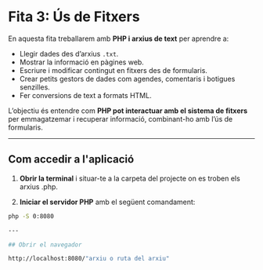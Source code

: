 # Fita 3: Ús de Fitxers

En aquesta fita treballarem amb **PHP i arxius de text** per aprendre a:

- Llegir dades des d’arxius `.txt`.
- Mostrar la informació en pàgines web.
- Escriure i modificar contingut en fitxers des de formularis.
- Crear petits gestors de dades com agendes, comentaris i botigues senzilles.
- Fer conversions de text a formats HTML.

L’objectiu és entendre com **PHP pot interactuar amb el sistema de fitxers** per emmagatzemar i recuperar informació, combinant-ho amb l’ús de formularis.

---

## Com accedir a l'aplicació

1. **Obrir la terminal** i situar-te a la carpeta del projecte on es troben els arxius .php.

2. **Iniciar el servidor PHP** amb el següent comandament:

```bash
php -S 0:8080

---

## Obrir el navegador

http://localhost:8080/"arxiu o ruta del arxiu"
